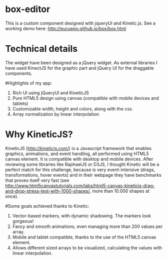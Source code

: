 box-editor
==========

This is a custom component designed with jqueryUI and Kinetic.js. See a working demo here: http://eucuepo.github.io/box/box.html

Technical details
=================

The widget have been designed as a jQuery widget. As external libraries I have used KinectJS for the graphic part and jQuery UI for the draggable components. 

#Highlights of my app:

1. Rich UI using jQueryUI and KineticJS
2. Pure HTML5 design using canvas (compatible with mobile devices and tablets)
3. Customizable width, height and colors, along with the css.
4. Array normalization by linear interpolation

Why KineticJS?
==============
KineticJS (http://kineticjs.com/) is a Javascript framework that enables graphics, animations, and event handling, all performed using HTML5 canvas element. It is compatible with desktop and mobile devices.
After reviewing some libraries like RaphaelJS or D3JS, I thought Kinetic will be a perfect match for this challenge, because is very event-intensive (drags, transformations, hover events) and in their webpage they have benchmarks that proves itself very fast (see http://www.html5canvastutorials.com/labs/html5-canvas-kineticjs-drag-and-drop-stress-test-with-1000-shapes/, more than 10.000 shapes at once).

#Some goals achieved thanks to Kinetic:

1. Vector-based markers, with dynamic shadowing. The markers look gorgeous!
2. Fancy and smooth animations, even managing more than 200 values per array.
3. Mobile and tablet compatible, thanks to the use of the HTML5 canvas element.
4. Allows different sized arrays to be visualized, calculating the values with linear interpolation. 

